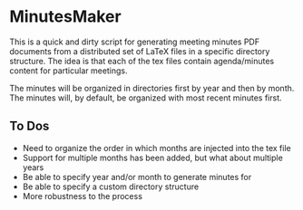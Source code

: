 MinutesMaker
============

This is a quick and dirty script for generating meeting minutes PDF documents
from a distributed set of LaTeX files in a specific directory structure. The
idea is that each of the tex files contain agenda/minutes content for
particular meetings.

The minutes will be organized in directories first by year and then by month.
The minutes will, by default, be organized with most recent minutes first.

To Dos
------
- Need to organize the order in which months are injected into the tex file
- Support for multiple months has been added, but what about multiple years
- Be able to specify year and/or month to generate minutes for
- Be able to specify a custom directory structure
- More robustness to the process

